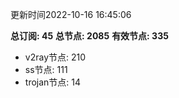 更新时间2022-10-16 16:45:06

**总订阅: 45**
**总节点: 2085**
**有效节点: 335**
- v2ray节点: 210
- ss节点: 111
- trojan节点: 14
